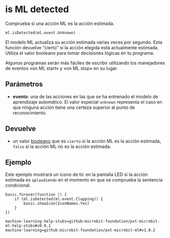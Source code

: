 # is ML detected

Comprueba si una acción ML es la acción estimada.

```sig
ml.isDetected(ml.event.Unknown)
```

El modelo ML actualiza su acción estimada varias veces por segundo. Esta función devuelve "cierto" si la acción elegida está actualmente estimada. Utiliza el valor booleano para tomar decisiones lógicas en tu programa.

Algunos programas serán más fáciles de escribir utilizando los manejadores de eventos «on ML start» y «on ML stop» en su lugar.

## Parámetros

- **evento**: una de las acciones en las que se ha entrenado el modelo de aprendizaje automático. El valor especial `unknown` representa el caso en que ninguna acción tiene una certeza superior al punto de reconocimiento.

## Devuelve

- un valor [booleano](/types/boolean) que es `cierto` si la acción ML es la acción estimada, `falso` si la acción ML no es la acción estimada.

## Ejemplo

Este ejemplo mostrará un icono de tic en la pantalla LED si la acción estimada es `aplaudiendo` en el momento en que se comprueba la sentencia condicional.

```blocks
basic.forever(function () {
    if (ml.isDetected(ml.event.Clapping)) {
        basic.showIcon(IconNames.Yes)
    }
})
```

```package
machine-learning-help-stubs=github:microbit-foundation/pxt-microbit-ml-help-stubs#v0.0.1
machine-learning=github:microbit-foundation/pxt-microbit-ml#v1.0.2
```
